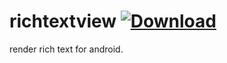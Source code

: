 # richtextview [ ![Download](https://api.bintray.com/packages/zung435/richtextview/richtextview/images/download.svg?version=1.1) ](https://bintray.com/zung435/richtextview/richtextview/1.1/link)
render rich text for android.
